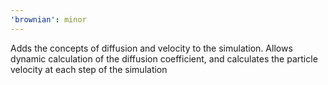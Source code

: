 ```yaml
---
'brownian': minor
---
```


Adds the concepts of diffusion and velocity to the simulation. Allows dynamic calculation of the diffusion coefficient, and calculates the particle velocity at each step of the simulation
